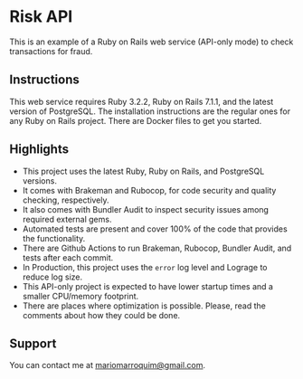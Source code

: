 # Risk API

This is an example of a Ruby on Rails web service (API-only mode) to check transactions for fraud.

## Instructions

This web service requires Ruby 3.2.2, Ruby on Rails 7.1.1, and the latest version of PostgreSQL. The installation
instructions are the regular ones for any Ruby on Rails project. There are Docker files to get you started.

## Highlights

* This project uses the latest Ruby, Ruby on Rails, and PostgreSQL versions.
* It comes with Brakeman and Rubocop, for code security and quality checking, respectively.
* It also comes with Bundler Audit to inspect security issues among required external gems.
* Automated tests are present and cover 100% of the code that provides the functionality.
* There are Github Actions to run Brakeman, Rubocop, Bundler Audit, and tests after each commit.
* In Production, this project uses the `error` log level and Lograge to reduce log size.
* This API-only project is expected to have lower startup times and a smaller CPU/memory footprint.
* There are places where optimization is possible. Please, read the comments about how they could be done.

## Support

You can contact me at mariomarroquim@gmail.com.
